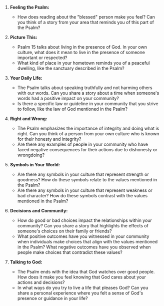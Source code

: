 1. **Feeling the Psalm:**
   - How does reading about the "blessed" person make you feel? Can you think of a story from your area that reminds you of this part of the Psalm?

2. **Picture This:**
   - Psalm 15 talks about living in the presence of God. In your own culture, what does it mean to live in the presence of someone important or respected?
   - What kind of place in your hometown reminds you of a peaceful dwelling, like the sanctuary described in the Psalm?

3. **Your Daily Life:**
   - The Psalm talks about speaking truthfully and not harming others with our words. Can you share a story about a time when someone's words had a positive impact on your community?
   - Is there a specific law or guideline in your community that you strive to follow, like the law of God mentioned in the Psalm?

4. **Right and Wrong:**
   - The Psalm emphasizes the importance of integrity and doing what is right. Can you think of a person from your own culture who is known for their honesty and integrity?
   - Are there any examples of people in your community who have faced negative consequences for their actions due to dishonesty or wrongdoing?

5. **Symbols in Your World:**
   - Are there any symbols in your culture that represent strength or goodness? How do these symbols relate to the values mentioned in the Psalm?
   - Are there any symbols in your culture that represent weakness or bad character? How do these symbols contrast with the values mentioned in the Psalm?

6. **Decisions and Community:**
   - How do good or bad choices impact the relationships within your community? Can you share a story that highlights the effects of someone's choices on their family or friends?
   - What positive outcomes have you witnessed in your community when individuals make choices that align with the values mentioned in the Psalm? What negative outcomes have you observed when people make choices that contradict these values?

7. **Talking to God:**
   - The Psalm ends with the idea that God watches over good people. How does it make you feel knowing that God cares about your actions and decisions?
   - In what ways do you try to live a life that pleases God? Can you share a personal experience where you felt a sense of God's presence or guidance in your life?